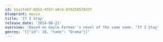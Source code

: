 ```yaml
---
id: b1a1fe6f-8d53-4fb7-a8cb-876256578d37
blueprint: movie
title: 'If I Stay'
release_date: '2014-08-21'
overview: 'Based on Gayle Forman''s novel of the same name. "If I Stay" is the story of the gifted classical musician Mia and her boyfriend, Adam, an up and coming indie-rock star. Torn between two paths in life, her art or her relationship, Mia is forced to make an even starker choice between life and death when she is caught in a fatal car accident with her family one snowy morning in Oregon.'
genres: '[{"id": 18, "name": "Drama"}]'
---
```

